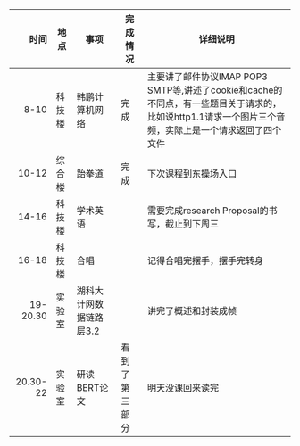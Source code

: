 |时间|地点|事项|完成情况|详细说明|
|---:|---|---|---|---|
|8-10|科技楼|韩鹏计算机网络|完成|主要讲了邮件协议IMAP POP3 SMTP等,讲述了cookie和cache的不同点，有一些题目关于请求的，比如说http1.1请求一个图片三个音频，实际上是一个请求返回了四个文件|
|10-12|综合楼|跆拳道|完成|下次课程到东操场入口|
|14-16|科技楼|学术英语||需要完成research Proposal的书写，截止到下周三|
|16-18|科技楼|合唱||记得合唱完摆手，摆手完转身|
|19-20.30|实验室|湖科大计网数据链路层3.2||讲完了概述和封装成帧|
|20.30-22|实验室|研读BERT论文|看到了第三部分|明天没课回来读完|
